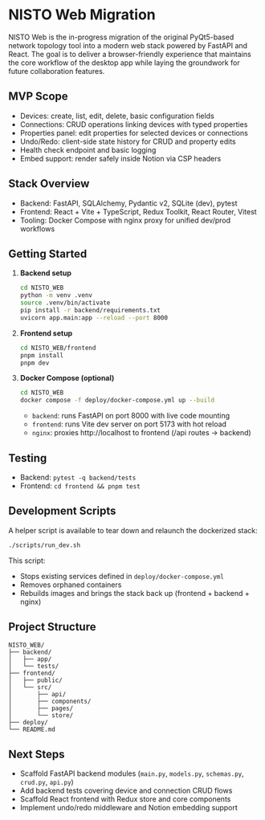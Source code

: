 # NISTO Web Migration

NISTO Web is the in-progress migration of the original PyQt5-based network topology tool into a modern web stack powered by FastAPI and React. The goal is to deliver a browser-friendly experience that maintains the core workflow of the desktop app while laying the groundwork for future collaboration features.

## MVP Scope
- Devices: create, list, edit, delete, basic configuration fields
- Connections: CRUD operations linking devices with typed properties
- Properties panel: edit properties for selected devices or connections
- Undo/Redo: client-side state history for CRUD and property edits
- Health check endpoint and basic logging
- Embed support: render safely inside Notion via CSP headers

## Stack Overview
- Backend: FastAPI, SQLAlchemy, Pydantic v2, SQLite (dev), pytest
- Frontend: React + Vite + TypeScript, Redux Toolkit, React Router, Vitest
- Tooling: Docker Compose with nginx proxy for unified dev/prod workflows

## Getting Started
1. **Backend setup**
   ```bash
   cd NISTO_WEB
   python -m venv .venv
   source .venv/bin/activate
   pip install -r backend/requirements.txt
   uvicorn app.main:app --reload --port 8000
   ```
2. **Frontend setup**
   ```bash
   cd NISTO_WEB/frontend
   pnpm install
   pnpm dev
   ```
3. **Docker Compose (optional)**
   ```bash
   cd NISTO_WEB
   docker compose -f deploy/docker-compose.yml up --build
   ```
   - `backend`: runs FastAPI on port 8000 with live code mounting
   - `frontend`: runs Vite dev server on port 5173 with hot reload
   - `nginx`: proxies http://localhost to frontend (/api routes → backend)

## Testing
- Backend: `pytest -q backend/tests`
- Frontend: `cd frontend && pnpm test`

## Development Scripts

A helper script is available to tear down and relaunch the dockerized stack:

```bash
./scripts/run_dev.sh
```

This script:
- Stops existing services defined in `deploy/docker-compose.yml`
- Removes orphaned containers
- Rebuilds images and brings the stack back up (frontend + backend + nginx)

## Project Structure
```
NISTO_WEB/
├── backend/
│   ├── app/
│   └── tests/
├── frontend/
│   ├── public/
│   └── src/
│       ├── api/
│       ├── components/
│       ├── pages/
│       └── store/
├── deploy/
└── README.md
```

## Next Steps
- Scaffold FastAPI backend modules (`main.py`, `models.py`, `schemas.py`, `crud.py`, `api.py`)
- Add backend tests covering device and connection CRUD flows
- Scaffold React frontend with Redux store and core components
- Implement undo/redo middleware and Notion embedding support

